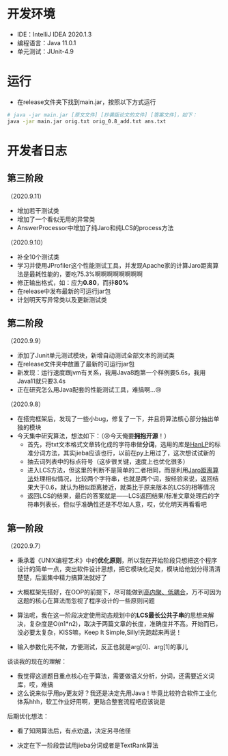 # 开发环境

- IDE：IntelliJ IDEA 2020.1.3
- 编程语言：Java 11.0.1
- 单元测试：JUnit-4.9



# 运行

- 在release文件夹下找到main.jar，按照以下方式运行

```bash
# java -jar main.jar [原文文件] [抄袭版论文的文件] [答案文件]，如下：
java -jar main.jar orig.txt orig_0.8_add.txt ans.txt
```



# 开发者日志

## 第三阶段

（2020.9.11）

- 增加若干测试类
- 增加了一个看似无用的异常类
- AnswerProcessor中增加了纯Jaro和纯LCS的process方法

（2020.9.10）

- 补全10个测试类
- 学习并使用JProfiler这个性能测试工具，并发现Apache家的计算Jaro距离算法是最耗性能的，要吃75.3%啊啊啊啊啊啊啊啊
- 修正输出格式，如：应为**0.80**，而非**80%**
- 在release中发布最新的可运行jar包
- 计划明天写异常类以及更新测试类

## 第二阶段

（2020.9.9）

- 添加了Junit单元测试模块，新增自动测试全部文本的测试类
- 在release文件夹中放置了最新的可运行jar包
- 新发现：运行速度跟jvm有关系，我用Java8跑第一个样例要5.6s，我用Java11就只要3.4s
- 正在研究怎么用Java配套的性能测试工具，难搞啊...:cry:

（2020.9.8）

- 在搭完框架后，发现了一些小bug，修复了一下，并且将算法核心部分抽出单独的模块
- 今天集中研究算法，想法如下：（:angry:今天俺要**拥抱开源**！）
  - 首先，将txt文本格式文章转化成的字符串做**分词**，选用的库是<u>HanLP</u>的标准分词方法，其实jieba应该也行，以前在py上用过了，这次想试试新的
  - 抽去词列表中的标点符号（这步很关键，速度上也优化很多）
  - 进入LCS方法，但这里的判断不是简单的二者相同，而是利用<u>Jaro距离算法</u>处理相似情况，比较两个字符串，也就是两个词，按经验来说，返回结果大于0.6，就认为相似距离接近，就类比于原来版本的LCS的相等情况
  - 返回LCS的结果，最后的答案就是——LCS返回结果/标准文章处理后的字符串列表长，但似乎准确性还是不尽如人意，哎，优化明天再看看吧



## 第一阶段

（2020.9.7）

- 秉承着《UNIX编程艺术》中的**优化原则**，所以我在开始阶段只想把这个程序设计的简单一点，突出软件设计思想，把它模块化足矣，模块给他划分得清清楚楚，后面集中精力搞算法就好了
- 大概框架先搭好，在OOP的前提下，尽可能做到<u>高内聚、低耦合</u>，万不可因为这题的核心在算法而忽视了程序设计的一些原则问题
- 算法呢，我在这一阶段决定使用动态规划中的**LCS最长公共子串**的思想来解决，复杂度是O(n1*n2)，取决于两篇文章的长度，准确度并不高。开始而已，没必要太复杂，KISS嘛，Keep It Simple,Silly!先跑起来再说！

- 输入参数化先不做，方便测试，反正也就是arg[0]、arg[1]的事儿

谈谈我的现在的理解：

- 我觉得这道题目重点核心在于算法，需要做语义分析，分词，还需要近义词库，哎，难搞
- 这么说来似乎用py更友好？我还是决定先用Java！毕竟比较符合软件工业化体系hhh，软工作业好用啊，更贴合整套流程吧应该说是

后期优化想法：

- 看了知网算法后，有点劝退，决定另寻他径

- 决定在下一阶段尝试用jieba分词或者是TextRank算法